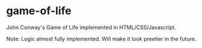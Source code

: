 # game-of-life
John Conway's Game of Life implemented in HTML/CSS/Javascript.

Note: Logic almost fully implemented. Will make it look preetier in the future.
